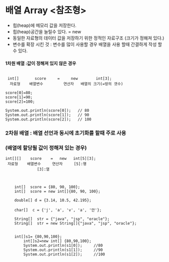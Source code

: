 # 배열 Array <참조형>
 * 힙(heap)에 메모리 값을 저장한다. 
 * 힙(heap)공간을 늘릴수 있다. = new
 * 동일한 자료형의 데이터 값을 저장하기 위한 정적인 자료구조 (크기가 정해져 있다.)
 * 변수를 확장 시킨 것 : 변수를 많이 사용할 경우 배열을 사용 할때 간결하게 작성 할수 있다.

#### 1차원 배열 :값이 정해져 있지 않은 경우
``````

 int[]       score     =     new        int[3];
  자료형    배열변수         연산자   배열의 크기(=방의 갯수)

score[0]=80;
score[1]=90;
score[2]=100;

System.out.println(score[0]);   // 80
System.out.println(score[1]);   // 90
System.out.println(score[2]);   // 100

```````

### 2차원 배열 : 배열 선언과 동시에 초기화를 할때 주로 사용
###    (배열에 할당될 값이 정해져 있는 경우)
    
``````    
int[][]    score    =   new   int[5][3];
 자료형    배열변수     연산자     [5]:행
   		      [3]:열



    int[]  score = {80, 90, 100};
    int[]  score = new int[]{80, 90, 100};

    double[] d = {3.14, 10.5, 42.195};

    char[]  c = {'j', 'a', 'v', 'a', '안'};

    String[]  str = {"java", "jsp", "oracle"};
    String[]  str = new String[]{"java", "jsp", "oracle"};
    
    
    int[]s1= {80,90,100};
		int[]s2=new int[] {80,90,100};
		System.out.println(s1[0]);     //80
		System.out.println(s1[1]);     //90
		System.out.println(s1[2]);     //100
    
    

